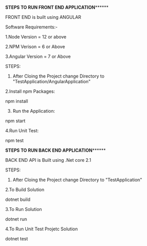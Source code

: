 
**********STEPS TO RUN FRONT END APPLICATION****************

FRONT END is built using  ANGULAR

Software Requirements:-

1.Node Version = 12 or above

2.NPM Verison = 6 or Above

3.Angular Version = 7 or Above


STEPS:

1. After Cloing the Project change Directory to "TestApplication/AngularApplication"

2.Install npm Packages:

npm install

3. Run the Application:

npm start

4.Run Unit Test: 

npm test


**********STEPS TO RUN BACK END APPLICATION****************

BACK END API is Built using .Net core 2.1

STEPS:

1. After Cloing the Project change Directory to "TestApplication"

2.To Build Solution

dotnet build

3.To Run Solution

dotnet run


4.To Run Unit Test Projetc Solution

dotnet test
